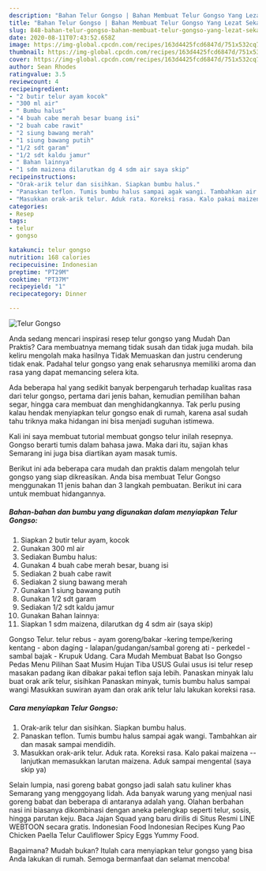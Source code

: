 ```yaml
---
description: "Bahan Telur Gongso | Bahan Membuat Telur Gongso Yang Lezat Sekali"
title: "Bahan Telur Gongso | Bahan Membuat Telur Gongso Yang Lezat Sekali"
slug: 848-bahan-telur-gongso-bahan-membuat-telur-gongso-yang-lezat-sekali
date: 2020-08-11T07:43:52.658Z
image: https://img-global.cpcdn.com/recipes/163d4425fcd6847d/751x532cq70/telur-gongso-foto-resep-utama.jpg
thumbnail: https://img-global.cpcdn.com/recipes/163d4425fcd6847d/751x532cq70/telur-gongso-foto-resep-utama.jpg
cover: https://img-global.cpcdn.com/recipes/163d4425fcd6847d/751x532cq70/telur-gongso-foto-resep-utama.jpg
author: Sean Rhodes
ratingvalue: 3.5
reviewcount: 4
recipeingredient:
- "2 butir telur ayam kocok"
- "300 ml air"
- " Bumbu halus"
- "4 buah cabe merah besar buang isi"
- "2 buah cabe rawit"
- "2 siung bawang merah"
- "1 siung bawang putih"
- "1/2 sdt garam"
- "1/2 sdt kaldu jamur"
- " Bahan lainnya"
- "1 sdm maizena dilarutkan dg 4 sdm air saya skip"
recipeinstructions:
- "Orak-arik telur dan sisihkan. Siapkan bumbu halus."
- "Panaskan teflon. Tumis bumbu halus sampai agak wangi. Tambahkan air dan masak sampai mendidih."
- "Masukkan orak-arik telur. Aduk rata. Koreksi rasa. Kalo pakai maizena -- lanjutkan memasukkan larutan maizena. Aduk sampai mengental (saya skip ya)"
categories:
- Resep
tags:
- telur
- gongso

katakunci: telur gongso 
nutrition: 168 calories
recipecuisine: Indonesian
preptime: "PT29M"
cooktime: "PT37M"
recipeyield: "1"
recipecategory: Dinner

---
```



![Telur Gongso](https://img-global.cpcdn.com/recipes/163d4425fcd6847d/751x532cq70/telur-gongso-foto-resep-utama.jpg)

Anda sedang mencari inspirasi resep telur gongso yang Mudah Dan Praktis? Cara membuatnya memang tidak susah dan tidak juga mudah. bila keliru mengolah maka hasilnya Tidak Memuaskan dan justru cenderung tidak enak. Padahal telur gongso yang enak seharusnya memiliki aroma dan rasa yang dapat memancing selera kita.

Ada beberapa hal yang sedikit banyak berpengaruh terhadap kualitas rasa dari telur gongso, pertama dari jenis bahan, kemudian pemilihan bahan segar, hingga cara membuat dan menghidangkannya. Tak perlu pusing kalau hendak menyiapkan telur gongso enak di rumah, karena asal sudah tahu triknya maka hidangan ini bisa menjadi suguhan istimewa.

Kali ini saya membuat tutorial membuat gongso telur inilah resepnya. Gongso berarti tumis dalam bahasa jawa. Maka dari itu, sajian khas Semarang ini juga bisa diartikan ayam masak tumis.


Berikut ini ada beberapa cara mudah dan praktis dalam mengolah telur gongso yang siap dikreasikan. Anda bisa membuat Telur Gongso menggunakan 11 jenis bahan dan 3 langkah pembuatan. Berikut ini cara untuk membuat hidangannya.

<!--inarticleads1-->

##### Bahan-bahan dan bumbu yang digunakan dalam menyiapkan Telur Gongso:

1. Siapkan 2 butir telur ayam, kocok
1. Gunakan 300 ml air
1. Sediakan  Bumbu halus:
1. Gunakan 4 buah cabe merah besar, buang isi
1. Sediakan 2 buah cabe rawit
1. Sediakan 2 siung bawang merah
1. Gunakan 1 siung bawang putih
1. Gunakan 1/2 sdt garam
1. Sediakan 1/2 sdt kaldu jamur
1. Gunakan  Bahan lainnya:
1. Siapkan 1 sdm maizena, dilarutkan dg 4 sdm air (saya skip)


Gongso Telur. telur rebus - ayam goreng/bakar -kering tempe/kering kentang - abon daging - lalapan/gudangan/sambal goreng ati - perkedel - sambal bajak - Krupuk Udang. Cara Mudah Membuat Babat Iso Gongso Pedas Menu Pilihan Saat Musim Hujan Tiba USUS Gulai usus isi telur resep masakan padang ikan dibakar pakai teflon saja lebih. Panaskan minyak lalu buat orak arik telur, sisihkan Panaskan minyak, tumis bumbu halus sampai wangi Masukkan suwiran ayam dan orak arik telur lalu lakukan koreksi rasa. 

<!--inarticleads2-->

##### Cara menyiapkan Telur Gongso:

1. Orak-arik telur dan sisihkan. Siapkan bumbu halus.
1. Panaskan teflon. Tumis bumbu halus sampai agak wangi. Tambahkan air dan masak sampai mendidih.
1. Masukkan orak-arik telur. Aduk rata. Koreksi rasa. Kalo pakai maizena -- lanjutkan memasukkan larutan maizena. Aduk sampai mengental (saya skip ya)


Selain lumpia, nasi goreng babat gongso jadi salah satu kuliner khas Semarang yang menggoyang lidah. Ada banyak warung yang menjual nasi goreng babat dan beberapa di antaranya adalah yang. Olahan berbahan nasi ini biasanya dikombinasi dengan aneka pelengkap seperti telur, sosis, hingga parutan keju. Baca Jajan Squad yang baru dirilis di Situs Resmi LINE WEBTOON secara gratis. Indonesian Food Indonesian Recipes Kung Pao Chicken Paella Telur Cauliflower Spicy Eggs Yummy Food. 

Bagaimana? Mudah bukan? Itulah cara menyiapkan telur gongso yang bisa Anda lakukan di rumah. Semoga bermanfaat dan selamat mencoba!
